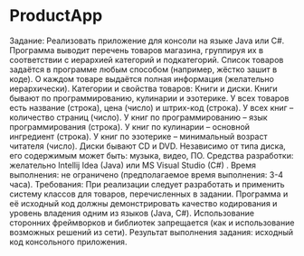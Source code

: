 # ProductApp
Задание: Реализовать приложение для консоли на языке Java или C#.
Программа выводит перечень товаров магазина, группируя их в соответствии с иерархией категорий и подкатегорий.
Список товаров задаётся в программе любым способом (например, жёстко зашит в коде).
О каждом товаре выдаётся полная информация (желательно иерархически).
Категории и свойства товаров:
Книги и диски. Книги бывают по программированию, кулинарии и эзотерике. У всех товаров есть название (строка), цена (число) и штрих-код (строка). У всех книг – количество страниц (число). У книг по программированию – язык программирования (строка). У книг по кулинарии – основной ингредиент (строка). У книг по эзотерике – минимальный возраст читателя (число). Диски бывают CD и DVD. Независимо от типа диска, его содержимым может быть: музыка, видео, ПО.
Средства разработки: желательно Intellij Idea (Java) или MS Visual Studio (C#) .
Время выполнения: не ограничено (предполагаемое время выполнения: 3-4 часа).
Требования: При реализации следует разработать и применить систему классов для товаров, перечисленных в задании. Программа и её исходный код должны демонстрировать качество кодирования и уровень владения одним из языков (Java, С#).
Использование сторонних фреймворков и библиотек запрещается (как и использование возможных решений из сети). 
Результат выполнения задания: исходный код консольного приложения.
